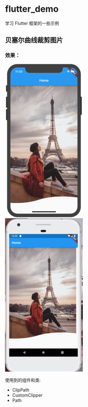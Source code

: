# flutter_demo

学习 Flutter 框架的一些示例

## 贝塞尔曲线裁剪图片

### 效果：

<img src="/assets/images/wave-effect-on-ios.png" height="500" />
<img src="/assets/images/wave-effect-on-android.png" height="500" />

使用到的组件和类:
- ClipPath
- CustomClipper<Path>
- Path
